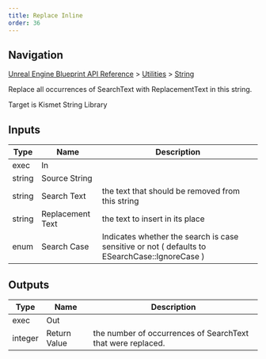 ```yaml
---
title: Replace Inline
order: 36
---
```

## Navigation

[Unreal Engine Blueprint API Reference](https://dev.epicgames.com/documentation/en-us/unreal-engine/BlueprintAPI) > [Utilities](https://dev.epicgames.com/documentation/en-us/unreal-engine/BlueprintAPI/Utilities) > [String](https://dev.epicgames.com/documentation/en-us/unreal-engine/BlueprintAPI/Utilities/String)

Replace all occurrences of SearchText with ReplacementText in this string.

Target is Kismet String Library

## Inputs

| Type | Name | Description |
| --- | --- | --- |
| exec | In |  |
| string | Source String |  |
| string | Search Text | the text that should be removed from this string |
| string | Replacement Text | the text to insert in its place |
| enum | Search Case | Indicates whether the search is case sensitive or not ( defaults to ESearchCase::IgnoreCase ) |

## Outputs

| Type | Name | Description |
| --- | --- | --- |
| exec | Out |  |
| integer | Return Value | the number of occurrences of SearchText that were replaced. |
